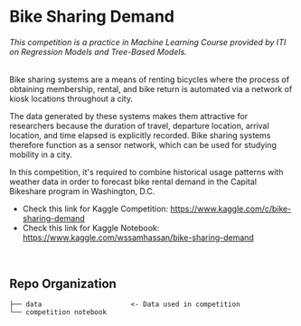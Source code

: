 # Bike Sharing Demand
###### This competition is a practice in Machine Learning Course provided by ITI on Regression Models and Tree-Based Models. <br>
Bike sharing systems are a means of renting bicycles where the process of obtaining membership, rental, and bike return is automated via a network of kiosk locations throughout a city.

The data generated by these systems makes them attractive for researchers because the duration of travel, departure location, arrival location, and time elapsed is explicitly recorded. Bike sharing systems therefore function as a sensor network, which can be used for studying mobility in a city.

In this competition, it's required to combine historical usage patterns with weather data in order to forecast bike rental demand in the Capital Bikeshare program in Washington, D.C.

- Check this link for Kaggle Competition: https://www.kaggle.com/c/bike-sharing-demand
- Check this link for Kaggle Notebook: https://www.kaggle.com/wssamhassan/bike-sharing-demand
<br>

## Repo Organization

    ├── data                      <- Data used in competition
    └── competition notebook
